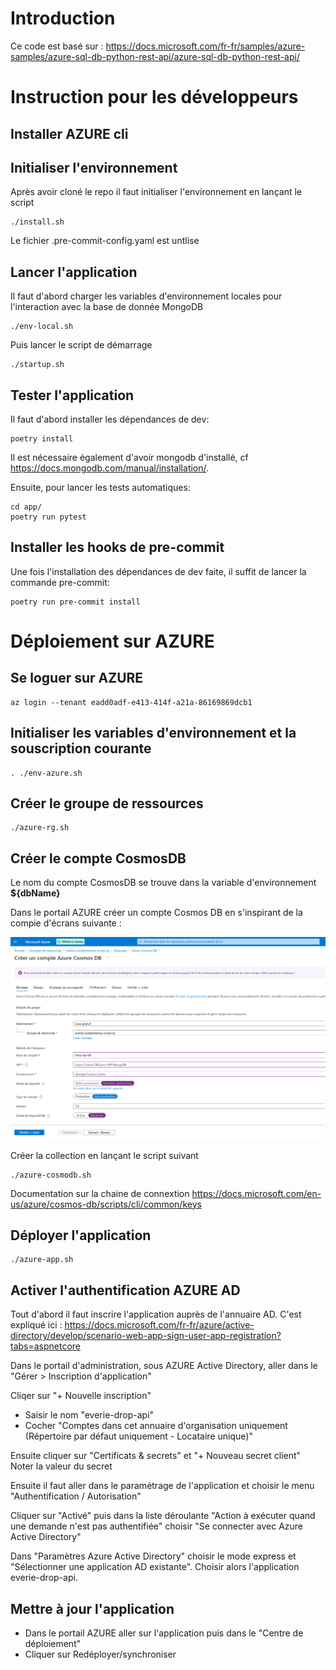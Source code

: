 
# Introduction

Ce code est basé sur : https://docs.microsoft.com/fr-fr/samples/azure-samples/azure-sql-db-python-rest-api/azure-sql-db-python-rest-api/


# Instruction pour les développeurs


## Installer AZURE cli

## Initialiser l'environnement

Après avoir cloné le repo il faut initialiser l'environnement en lançant le script

```
./install.sh
```

Le fichier .pre-commit-config.yaml est untlise


## Lancer l'application

Il faut d'abord charger les variables d'environnement locales pour l'interaction avec la base de donnée MongoDB
```
./env-local.sh
```

Puis lancer le script de démarrage
```
./startup.sh
```

## Tester l'application

Il faut d'abord installer les dépendances de dev:
```
poetry install
```
Il est nécessaire également d'avoir mongodb d'installé, cf https://docs.mongodb.com/manual/installation/.

Ensuite, pour lancer les tests automatiques:
```
cd app/
poetry run pytest
```

## Installer les hooks de pre-commit

Une fois l'installation des dépendances de dev faite, il suffit de lancer la commande pre-commit:
```
poetry run pre-commit install
```

# Déploiement sur AZURE

## Se loguer sur AZURE
```
az login --tenant eadd0adf-e413-414f-a21a-86169869dcb1
```

## Initialiser les variables d'environnement et la souscription courante
```
. ./env-azure.sh
```

## Créer le groupe de ressources
```
./azure-rg.sh
```

## Créer le compte CosmosDB

Le nom du compte CosmosDB se trouve dans la variable d'environnement __${dbName}__

Dans le portail AZURE créer un compte Cosmos DB en s'inspirant de la compie d'écrans suivante :

![](./docs/ecran-creation-cosmodb.png)

Créer la collection en lançant le script suivant

```
./azure-cosmodb.sh
```

Documentation sur la chaine de connextion
https://docs.microsoft.com/en-us/azure/cosmos-db/scripts/cli/common/keys

## Déployer l'application

```
./azure-app.sh
```

## Activer l'authentification AZURE AD

Tout d'abord il faut inscrire l'application auprès de l'annuaire AD. C'est expliqué ici : https://docs.microsoft.com/fr-fr/azure/active-directory/develop/scenario-web-app-sign-user-app-registration?tabs=aspnetcore

Dans le portail d'administration, sous AZURE Active Directory, aller dans le "Gérer > Inscription d'application"

Cliqer sur "+ Nouvelle inscription"

- Saisir le nom "everie-drop-api"
- Cocher "Comptes dans cet annuaire d'organisation uniquement (Répertoire par défaut uniquement - Locataire unique)"

Ensuite cliquer sur "Certificats & secrets" et "+ Nouveau secret client"
Noter la valeur du secret

Ensuite il faut aller dans le paramétrage de l'application et choisir le menu "Authentification / Autorisation"

Cliquer sur "Activé"
puis dans la liste déroulante "Action à exécuter quand une demande n'est pas authentifiée" choisir "Se connecter avec Azure Active Directory"

Dans "Paramètres Azure Active Directory" choisir le mode express et "Sélectionner une application AD existante". Choisir alors l'application everie-drop-api.




## Mettre à jour l'application

- Dans le portail AZURE aller sur l'application puis dans le "Centre de déploiement"
- Cliquer sur Redéployer/synchroniser
